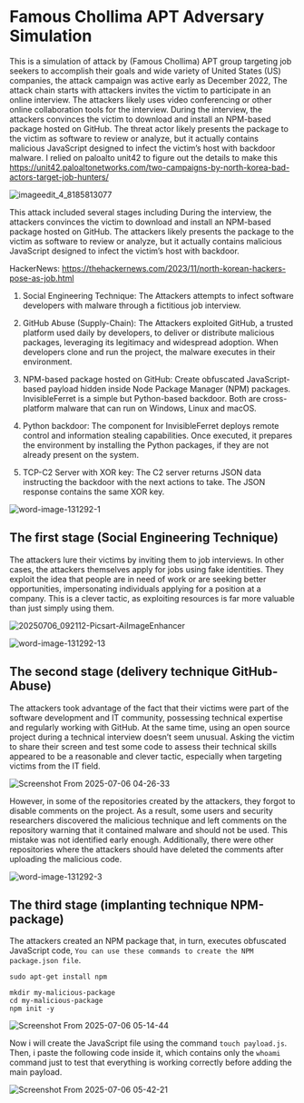 # Famous Chollima APT Adversary Simulation

This is a simulation of attack by (Famous Chollima) APT group targeting job seekers to accomplish their goals and wide variety of United States (US) companies, the attack campaign was active early as December 2022, The attack chain starts with attackers invites the victim to participate in an online interview. The attackers likely uses video conferencing or other online collaboration tools for the interview. During the interview, the attackers convinces the victim to download and install an NPM-based package hosted on GitHub. The threat actor likely presents the package to the victim as software to review or analyze, but it actually contains malicious JavaScript designed to infect the victim’s host with backdoor malware. I relied on paloalto unit42 to figure out the details to make this https://unit42.paloaltonetworks.com/two-campaigns-by-north-korea-bad-actors-target-job-hunters/


![imageedit_4_8185813077](https://github.com/user-attachments/assets/cba7dd9b-d0e8-4b9c-b47a-7c413d8f91e5)


This attack included several stages including During the interview, the attackers convinces the victim to download and install an NPM-based package hosted on GitHub. The attackers likely presents the package to the victim as software to review or analyze, but it actually contains malicious JavaScript designed to infect the victim’s host with backdoor.

HackerNews: https://thehackernews.com/2023/11/north-korean-hackers-pose-as-job.html


1. Social Engineering Technique: The Attackers attempts to infect software developers with malware through a fictitious job interview.


2. GitHub Abuse (Supply-Chain): The Attackers exploited GitHub, a trusted platform used daily by developers, to deliver or distribute malicious packages, leveraging its legitimacy and widespread adoption. When developers clone and run the project, the malware executes in their environment.


3. NPM-based package hosted on GitHub: Create obfuscated JavaScript-based payload hidden inside Node Package Manager (NPM) packages. InvisibleFerret is a simple but Python-based backdoor. Both are cross-platform malware that can run on Windows, Linux and macOS. 


4. Python backdoor: The component for InvisibleFerret deploys remote control and information stealing capabilities. Once executed, it prepares the environment by installing the  Python packages, if they are not already present on the system.


5. TCP-C2 Server with XOR key: The C2 server returns JSON data instructing the backdoor with the next actions to take. The JSON response contains the same XOR key.  


![word-image-131292-1](https://github.com/user-attachments/assets/b24bee69-1301-4448-b424-052359dd033f)


## The first stage (Social Engineering Technique)

The attackers lure their victims by inviting them to job interviews. In other cases, the attackers themselves apply for jobs using fake identities. They exploit the idea that people are in need of work or are seeking better opportunities, impersonating individuals applying for a position at a company. This is a clever tactic, as exploiting resources is far more valuable than just simply using them.


![20250706_092112-Picsart-AiImageEnhancer](https://github.com/user-attachments/assets/d6088760-f8ba-4b34-99f9-634b35cbc98c)



![word-image-131292-13](https://github.com/user-attachments/assets/62200e9d-d953-4e9a-83d2-e5d244c4f4df)


## The second stage (delivery technique GitHub-Abuse)

The attackers took advantage of the fact that their victims were part of the software development and IT community, possessing technical expertise and regularly working with GitHub. At the same time, using an open source project during a technical interview doesn’t seem unusual. Asking the victim to share their screen and test some code to assess their technical skills appeared to be a reasonable and clever tactic, especially when targeting victims from the IT field.

![Screenshot From 2025-07-06 04-26-33](https://github.com/user-attachments/assets/95ddb76e-6a1c-4369-a3f2-89a2fe8c4ae2)

However, in some of the repositories created by the attackers, they forgot to disable comments on the project. As a result, some users and security researchers discovered the malicious technique and left comments on the repository warning that it contained malware and should not be used. This mistake was not identified early enough. Additionally, there were other repositories where the attackers should have deleted the comments after uploading the malicious code.

![word-image-131292-3](https://github.com/user-attachments/assets/9813a643-f29b-4969-b3ef-04772bcfe5ce)

## The third stage (implanting technique NPM-package)

The attackers created an NPM package that, in turn, executes obfuscated JavaScript code, `You can use these commands to create the NPM package.json file`.

```
sudo apt-get install npm

mkdir my-malicious-package
cd my-malicious-package
npm init -y

```
![Screenshot From 2025-07-06 05-14-44](https://github.com/user-attachments/assets/750f5360-e40c-4cec-b86c-8d03b388efb8)

Now i will create the JavaScript file using the command `touch payload.js`. Then, i paste the following code inside it, which contains only the `whoami` command just to test that everything is working correctly before adding the main payload.

![Screenshot From 2025-07-06 05-42-21](https://github.com/user-attachments/assets/c0904b9f-2bc2-4718-8499-4e52280aeae9)


 
